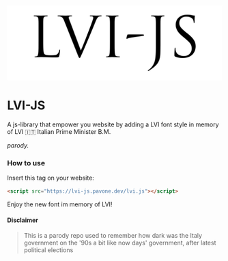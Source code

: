 ![LVI-JS](lvi-js.png)

# LVI-JS

A js-library that empower you website by adding a LVI font style in memory of LVI 🇮🇹 Italian Prime Minister B.M.

_parody._

### How to use

Insert this tag on your website:

```html
<script src="https://lvi-js.pavone.dev/lvi.js"></script>
```

Enjoy the new font im memory of LVI!

#### Disclaimer
> This is a parody repo used to remember how dark was the Italy government on the '90s a bit like now days' government, after latest political elections   
